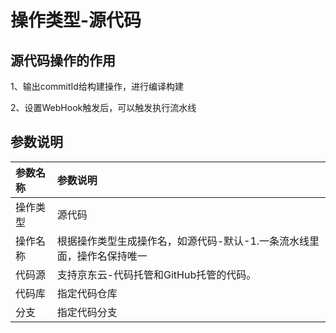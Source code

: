 # 操作类型-源代码


## 源代码操作的作用

1、输出commitId给构建操作，进行编译构建

2、设置WebHook触发后，可以触发执行流水线

## 参数说明

参数名称|参数说明
:---|:---
操作类型| 源代码
操作名称|根据操作类型生成操作名，如源代码-默认-1.一条流水线里面，操作名保持唯一
代码源|支持京东云-代码托管和GitHub托管的代码。
代码库|指定代码仓库
分支|指定代码分支




